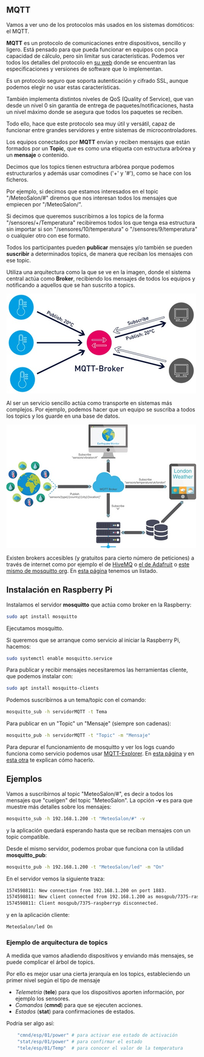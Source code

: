 ## MQTT

Vamos a ver uno de los protocolos más usados en los sistemas domóticos: el MQTT.

**MQTT** es un protocolo de comunicaciones entre dispositivos, sencillo y ligero. Está pensado para que pueda funcionar en equipos con poca capacidad de cálculo, pero sin limitar sus características. Podemos ver todos los detalles del protocolo en [su web](https://mqtt.org/) donde se encuentran las especificaciones y versiones de software que lo implementan.

Es un protocolo seguro que soporta autenticación y cifrado SSL, aunque podemos elegir no usar estas características.

También implementa distintos niveles de QoS (Quality of Service), que van desde un nivel 0 sin garantía de entrega de paquetes/notificaciones, hasta un nivel máximo donde se asegura que todos los paquetes se reciben.

Todo ello, hace que este protocolo sea muy útil y versátil, capaz de funcionar entre grandes servidores y entre sistemas de microcontroladores.

Los equipos conectados por **MQTT** envían y reciben mensajes que están formados por un **Topic**, que es como una etiqueta con estructura arbórea y un **mensaje** o contenido.

Decimos que los topics tienen estructura arbórea porque podemos estructurarlos y además usar comodines ('+' y '#'), como se hace con los ficheros. 

Por ejemplo, si decimos que estamos interesados en el topic "/MeteoSalon/#" diremos que nos interesan todos los mensajes que empiecen por "/MeteoSalon/". 

Si decimos que queremos suscribirnos a los topics de la forma "/sensores/+/Temperatura" recibiremos todos los que tenga esa estructura sin importar si son "/sensores/10/temperatura" o "/sensores/9/temperatura" o cualquier otro con ese formato.

Todos los participantes pueden **publicar** mensajes y/o también se pueden **suscribir** a determinados topics, de manera que reciban los mensajes con ese topic.

Utiliza una arquitectura como la que se ve en la imagen, donde el sistema central actúa como **Broker**, recibiendo los mensajes de todos los equipos y notificando a aquellos que se han suscrito a topics.

![Arquitectura MQTT](./images/mqtt-architecture_reducida_500.jpg)

Al ser un servicio sencillo actúa como transporte en sistemas más complejos. Por ejemplo, podemos hacer que un equipo se suscriba a todos los topics y los guarde en una base de datos. 

![Arquitectura MQTT](./images/MQTT_arquitectura_reducida_500.jpg)

Existen brokers accesibles (y gratuitos para cierto número de peticiones) a través de internet como por ejemplo el de [HiveMQ](https://www.hivemq.com/public-mqtt-broker/) o [el de Adafruit](https://io.adafruit.com/) o [este mismo de mosquitto org](https://test.mosquitto.org/). En [esta página](https://diyprojects.io/8-online-mqtt-brokers-iot-connected-objects-cloud/#.XwoEW9_ni-g) tenemos un listado.

## Instalación en Raspberry Pi

Instalamos el servidor **mosquitto** que actúa como broker en la Raspberry:

```sh
sudo apt install mosquitto
```

Ejecutamos mosquitto. 


Si queremos que se arranque como servicio al iniciar la Raspberry Pi, hacemos:

```sh
sudo systemctl enable mosquitto.service
```

Para publicar y recibir mensajes necesitaremos las herramientas cliente, que podemos instalar con:

```sh
sudo apt install mosquitto-clients
```

Podemos suscribirnos a un tema/topic con el comando:

```sh
mosquitto_sub -h servidorMQTT -t Tema
``` 

Para publicar en un "Topic" un "Mensaje" (siempre son cadenas):

```sh
mosquitto_pub -h servidorMQTT -t "Topic" -m "Mensaje"
```

Para depurar el funcionamiento de mosquitto y ver los logs cuando funciona como servicio podemos usar [MQTT-Explorer](https://github.com/thomasnordquist/MQTT-Explorer). En [esta página](https://community.home-assistant.io/t/how-to-debug-mosquitto-mqtt/107709/20) y en [esta otra](http://www.steves-internet-guide.com/mosquitto-logging/) te explican cómo hacerlo.

## Ejemplos

Vamos a suscribirnos al topic "MeteoSalon/#", es decir a todos los mensajes que "cuelgen" del topic "MeteoSalon".
La opción **-v** es para que muestre más detalles sobre los mensajes:

```sh
mosquitto_sub -h 192.168.1.200 -t "MeteoSalon/#" -v
```

y la aplicación quedará esperando hasta que se reciban mensajes con un topic compatible.

Desde el mismo servidor, podemos probar que funciona con la utilidad **mosquitto_pub**:

```sh
mosquitto_pub -h 192.168.1.200 -t "MeteoSalon/led" -m "On"
```

En el servidor vemos la siguiente traza:

```sh
1574598811: New connection from 192.168.1.200 on port 1883.
1574598811: New client connected from 192.168.1.200 as mosqpub/7375-raspberryp (c1, k60).
1574598811: Client mosqpub/7375-raspberryp disconnected.
```

y en la aplicación cliente:

```sh
MeteoSalon/led On
```

### Ejemplo de arquitectura de topics

A medida que vamos añadiendo dispositivos y enviando más mensajes, se puede complicar el árbol de topics.

Por ello es mejor usar una cierta jerarquía en los topics, estableciendo un primer nivel según el tipo de mensaje

* _Telemetría_  (**tele**) para que los dispositivos aporten información, por ejemplo los sensores.
* _Comandos_ (**cmnd**) para que se ejecuten acciones.
* _Estados_ (**stat**) para confirmaciones de estados.

Podría ser algo así:

```sh
    "cmnd/esp/01/power" # para activar ese estado de activación
    "stat/esp/01/power" # para confirmar el estado
    "tele/esp/01/Temp"  # para conocer el valor de la temperatura
```

